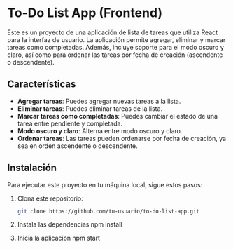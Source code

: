 # To-Do List App (Frontend)

Este es un proyecto de una aplicación de lista de tareas que utiliza React para la interfaz de usuario. La aplicación permite agregar, eliminar y marcar tareas como completadas. Además, incluye soporte para el modo oscuro y claro, así como para ordenar las tareas por fecha de creación (ascendente o descendente).

## Características

- **Agregar tareas**: Puedes agregar nuevas tareas a la lista.
- **Eliminar tareas**: Puedes eliminar tareas de la lista.
- **Marcar tareas como completadas**: Puedes cambiar el estado de una tarea entre pendiente y completada.
- **Modo oscuro y claro**: Alterna entre modo oscuro y claro.
- **Ordenar tareas**: Las tareas pueden ordenarse por fecha de creación, ya sea en orden ascendente o descendente.

## Instalación

Para ejecutar este proyecto en tu máquina local, sigue estos pasos:

1. Clona este repositorio:

   ```bash
   git clone https://github.com/tu-usuario/to-do-list-app.git

2. Instala las dependencias
    npm install

3. Inicia la aplicacion
    npm start